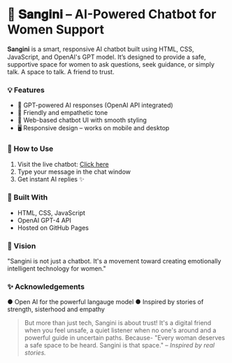 # 🌸 𝐒𝐚𝐧𝐠𝐢𝐧𝐢 – AI-Powered Chatbot for Women Support

𝐒𝐚𝐧𝐠𝐢𝐧𝐢 is a smart, responsive AI chatbot built using HTML, CSS, JavaScript, and OpenAI's GPT model. It’s designed to provide a safe, supportive space for women to ask questions, seek guidance, or simply talk. A space to talk. A friend to trust.

### 💡 Features
- 🧠 GPT-powered AI responses (OpenAI API integrated)
- 🎀 Friendly and empathetic tone
- 💬 Web-based chatbot UI with smooth styling
- 🖥️ Responsive design – works on mobile and desktop

### 🚀 How to Use
1. Visit the live chatbot: [Click here](https://your-username.github.io/sangini-ai-chatbot/)
2. Type your message in the chat window
3. Get instant AI replies ✨

### 🔧 Built With
- HTML, CSS, JavaScript
- OpenAI GPT-4 API
- Hosted on GitHub Pages

### 🎀 Vision
"Sangini is not just a chatbot. It's a movement toward creating emotionally intelligent technology for women."

### ✨ Acknowledgements
● Open AI for the powerful langauge model
● Inspired by stories of strength, sisterhood and empathy

>  But more than just tech, Sangini is about trust!
>  It's a digital friend when you feel unsafe, a quiet listener when no one's around and a powerful guide in uncertain paths.
>  Because- "Every woman deserves a safe space to be heard. Sangini is that space." – *Inspired by real stories.*
